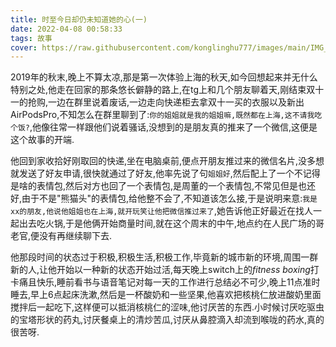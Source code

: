 ```yaml
---
title: 时至今日却仍未知道她的心(一)
date: 2022-04-08 00:58:33
tags: 故事
cover: https://raw.githubusercontent.com/konglinghu777/images/main/IMG_4277.JPG
---
```


2019年的秋末,晚上不算太凉,那是第一次体验上海的秋天,如今回想起来并无什么特别之处,他走在回家的那条悠长僻静的路上,在tg上和几个朋友聊着天,刚结束双十一的抢购,一边在群里说着废话,一边走向快递柜去拿双十一买的衣服以及新出AirPodsPro,不知怎么在群里聊到了:`你的姐姐就是我的姐姐嘛,既然都在上海,这不请我吃个饭?`,他像往常一样跟他们说着骚话,没想到的是朋友真的推来了一个微信,这便是这个故事的开端.

他回到家收拾好刚取回的快递,坐在电脑桌前,便点开朋友推过来的微信名片,没多想就发送了好友申请,很快就通过了好友,他率先说了句`姐姐好`,然后配上了一个不记得是啥的表情包,然后对方也回了一个表情包,是周董的一个表情包,不常见但是也还好,由于不是"熊猫头"的表情包,给他整不会了,不知道该怎么接,于是说明来意:`我是xx的朋友,他说他姐姐也在上海,就开玩笑让他把微信推过来了`,她告诉他正好最近在找人一起出去吃火锅,于是他俩开始商量时间,就在这个周末的中午,地点约在人民广场的哥老官,便没有再继续聊下去.

他那段时间的状态过于积极,积极生活,积极工作,毕竟新的城市新的环境,周围一群新的人,让他开始以一种新的状态开始过活,每天晚上switch上的*fitness boxing*打卡痛且快乐,睡前看书与语音笔记对每一天的工作进行总结必不可少,晚上11点准时睡去,早上6点起床洗漱,然后是一杯酸奶和一些坚果,他喜欢把核桃仁放进酸奶里面搅拌后一起吃下,这样便可以抵消核桃仁的涩味,他讨厌苦的东西.小时候讨厌吃驱虫的宝塔形状的药丸,讨厌餐桌上的清炒苦瓜,讨厌从鼻腔滴入却流到喉咙的药水,真的很苦呀.



